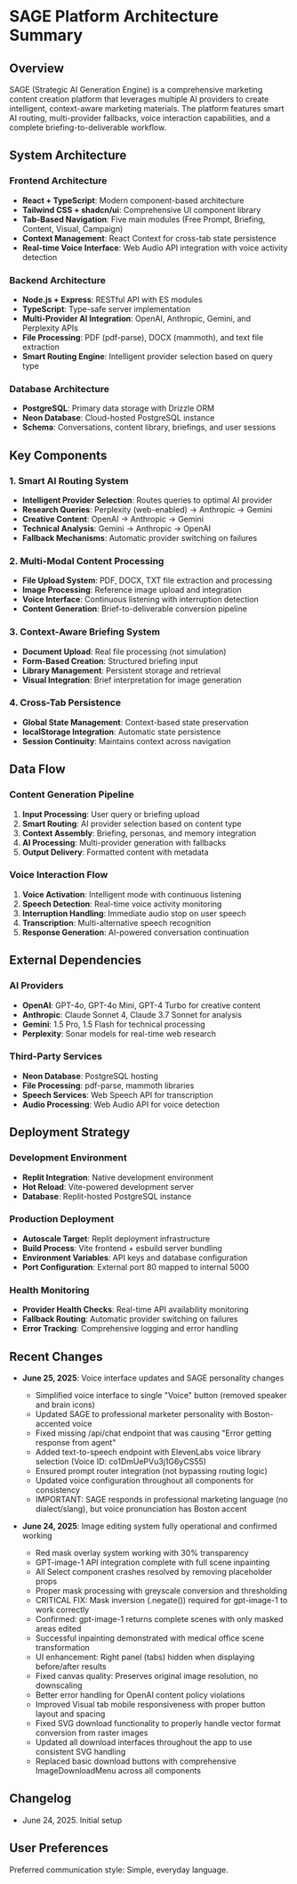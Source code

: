 # SAGE Platform Architecture Summary

## Overview

SAGE (Strategic AI Generation Engine) is a comprehensive marketing content creation platform that leverages multiple AI providers to create intelligent, context-aware marketing materials. The platform features smart AI routing, multi-provider fallbacks, voice interaction capabilities, and a complete briefing-to-deliverable workflow.

## System Architecture

### Frontend Architecture
- **React + TypeScript**: Modern component-based architecture
- **Tailwind CSS + shadcn/ui**: Comprehensive UI component library
- **Tab-Based Navigation**: Five main modules (Free Prompt, Briefing, Content, Visual, Campaign)
- **Context Management**: React Context for cross-tab state persistence
- **Real-time Voice Interface**: Web Audio API integration with voice activity detection

### Backend Architecture
- **Node.js + Express**: RESTful API with ES modules
- **TypeScript**: Type-safe server implementation
- **Multi-Provider AI Integration**: OpenAI, Anthropic, Gemini, and Perplexity APIs
- **File Processing**: PDF (pdf-parse), DOCX (mammoth), and text file extraction
- **Smart Routing Engine**: Intelligent provider selection based on query type

### Database Architecture
- **PostgreSQL**: Primary data storage with Drizzle ORM
- **Neon Database**: Cloud-hosted PostgreSQL instance
- **Schema**: Conversations, content library, briefings, and user sessions

## Key Components

### 1. Smart AI Routing System
- **Intelligent Provider Selection**: Routes queries to optimal AI provider
- **Research Queries**: Perplexity (web-enabled) → Anthropic → Gemini
- **Creative Content**: OpenAI → Anthropic → Gemini
- **Technical Analysis**: Gemini → Anthropic → OpenAI
- **Fallback Mechanisms**: Automatic provider switching on failures

### 2. Multi-Modal Content Processing
- **File Upload System**: PDF, DOCX, TXT file extraction and processing
- **Image Processing**: Reference image upload and integration
- **Voice Interface**: Continuous listening with interruption detection
- **Content Generation**: Brief-to-deliverable conversion pipeline

### 3. Context-Aware Briefing System
- **Document Upload**: Real file processing (not simulation)
- **Form-Based Creation**: Structured briefing input
- **Library Management**: Persistent storage and retrieval
- **Visual Integration**: Brief interpretation for image generation

### 4. Cross-Tab Persistence
- **Global State Management**: Context-based state preservation
- **localStorage Integration**: Automatic state persistence
- **Session Continuity**: Maintains context across navigation

## Data Flow

### Content Generation Pipeline
1. **Input Processing**: User query or briefing upload
2. **Smart Routing**: AI provider selection based on content type
3. **Context Assembly**: Briefing, personas, and memory integration
4. **AI Processing**: Multi-provider generation with fallbacks
5. **Output Delivery**: Formatted content with metadata

### Voice Interaction Flow
1. **Voice Activation**: Intelligent mode with continuous listening
2. **Speech Detection**: Real-time voice activity monitoring
3. **Interruption Handling**: Immediate audio stop on user speech
4. **Transcription**: Multi-alternative speech recognition
5. **Response Generation**: AI-powered conversation continuation

## External Dependencies

### AI Providers
- **OpenAI**: GPT-4o, GPT-4o Mini, GPT-4 Turbo for creative content
- **Anthropic**: Claude Sonnet 4, Claude 3.7 Sonnet for analysis
- **Gemini**: 1.5 Pro, 1.5 Flash for technical processing
- **Perplexity**: Sonar models for real-time web research

### Third-Party Services
- **Neon Database**: PostgreSQL hosting
- **File Processing**: pdf-parse, mammoth libraries
- **Speech Services**: Web Speech API for transcription
- **Audio Processing**: Web Audio API for voice detection

## Deployment Strategy

### Development Environment
- **Replit Integration**: Native development environment
- **Hot Reload**: Vite-powered development server
- **Database**: Replit-hosted PostgreSQL instance

### Production Deployment
- **Autoscale Target**: Replit deployment infrastructure
- **Build Process**: Vite frontend + esbuild server bundling
- **Environment Variables**: API keys and database configuration
- **Port Configuration**: External port 80 mapped to internal 5000

### Health Monitoring
- **Provider Health Checks**: Real-time API availability monitoring
- **Fallback Routing**: Automatic provider switching on failures
- **Error Tracking**: Comprehensive logging and error handling

## Recent Changes

- **June 25, 2025**: Voice interface updates and SAGE personality changes
  - Simplified voice interface to single "Voice" button (removed speaker and brain icons)
  - Updated SAGE to professional marketer personality with Boston-accented voice
  - Fixed missing /api/chat endpoint that was causing "Error getting response from agent"
  - Added text-to-speech endpoint with ElevenLabs voice library selection (Voice ID: co1DmUePVu3j1G6yCS55)
  - Ensured prompt router integration (not bypassing routing logic)
  - Updated voice configuration throughout all components for consistency
  - IMPORTANT: SAGE responds in professional marketing language (no dialect/slang), but voice pronunciation has Boston accent

- **June 24, 2025**: Image editing system fully operational and confirmed working
  - Red mask overlay system working with 30% transparency
  - GPT-image-1 API integration complete with full scene inpainting
  - All Select component crashes resolved by removing placeholder props
  - Proper mask processing with greyscale conversion and thresholding
  - CRITICAL FIX: Mask inversion (.negate()) required for gpt-image-1 to work correctly
  - Confirmed: gpt-image-1 returns complete scenes with only masked areas edited
  - Successful inpainting demonstrated with medical office scene transformation
  - UI enhancement: Right panel (tabs) hidden when displaying before/after results
  - Fixed canvas quality: Preserves original image resolution, no downscaling
  - Better error handling for OpenAI content policy violations
  - Improved Visual tab mobile responsiveness with proper button layout and spacing
  - Fixed SVG download functionality to properly handle vector format conversion from raster images
  - Updated all download interfaces throughout the app to use consistent SVG handling
  - Replaced basic download buttons with comprehensive ImageDownloadMenu across all components

## Changelog

- June 24, 2025. Initial setup

## User Preferences

Preferred communication style: Simple, everyday language.
